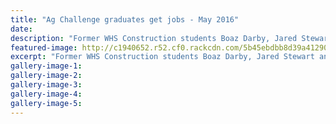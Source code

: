 ```yaml
---
title: "Ag Challenge graduates get jobs - May 2016"
date: 
description: "Former WHS Construction students Boaz Darby, Jared Stewart and Nicholas Glentworth at their Ag Challenge course, Rivercity Press article 19 May..."
featured-image: http://c1940652.r52.cf0.rackcdn.com/5b45ebdbb8d39a412900047d/construction.gif
excerpt: "Former WHS Construction students Boaz Darby, Jared Stewart and Nicholas Glentworth at their Ag Challenge course, Rivercity Press article..."
gallery-image-1: 
gallery-image-2: 
gallery-image-3: 
gallery-image-4: 
gallery-image-5: 
---
```

